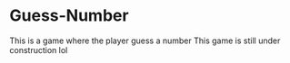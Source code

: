 # Guess-Number
This is a game where the player guess a number
This game is still under construction lol
